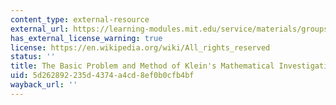```yaml
---
content_type: external-resource
external_url: https://learning-modules.mit.edu/service/materials/groups/116463/files/721b8dbc-bf7d-4a1d-944d-88b8a67f3f72/link?errorRedirect=%2Fmaterials%2Findex.html
has_external_license_warning: true
license: https://en.wikipedia.org/wiki/All_rights_reserved
status: ''
title: The Basic Problem and Method of Klein's Mathematical Investigations
uid: 5d262892-235d-4374-a4cd-8ef0b0cfb4bf
wayback_url: ''
---
```

